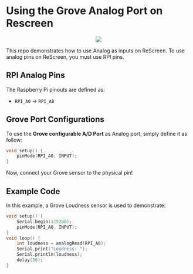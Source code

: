 # Using the Grove Analog Port on Rescreen

<div align=center><img src="https://files.seeedstudio.com/wiki/Wio-Terminal/img/2019-12-12%2011-36-22.2019-12-12%2011_37_02.gif"/></div>

This repo demonstrates how to use Analog as inputs on ReScreen. To use analog pins on ReScreen, you must use RPI pins.

## RPI Analog Pins

The Raspberry Pi pinouts are defined as:

- `RPI_A0` -> `RPI_A8`

## Grove Port Configurations

To use the **Grove configurable A/D Port** as Analog port, simply define it as follow:

```cpp
void setup() {
    pinMode(RPI_A0, INPUT); 
}
```

Now, connect your Grove sensor to the physical pin!

## Example Code 

In this example, a Grove Loudness sensor is used to demonstrate:

```cpp
void setup() {
    Serial.begin(115200);
    pinMode(RPI_A0, INPUT);
}
void loop() {
    int loudness = analogRead(RPI_A0);
    Serial.print("Loudness: ");
    Serial.println(loudness);
    delay(50);
}
```
